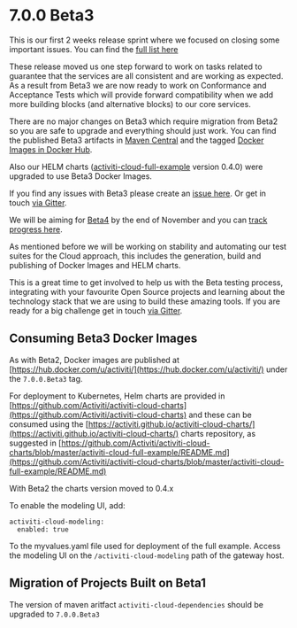 # 7.0.0 Beta3

This is our first 2 weeks release sprint where we focused on closing some important issues. You can find the [full list here](https://github.com/Activiti/Activiti/milestone/15?closed=1)

These release moved us one step forward to work on tasks related to guarantee that the services are all consistent and are working as expected. As a result from Beta3 we are now ready to work on Conformance and Acceptance Tests which will provide forward compatibility when we add more building blocks \(and alternative blocks\) to our core services.

There are no major changes on Beta3 which require migration from Beta2 so you are safe to upgrade and everything should just work. You can find the published Beta3 artifacts in [Maven Central](https://search.maven.org/artifact/org.activiti.cloud.dependencies/activiti-cloud-dependencies/7.0.0.Beta3/pom) and the tagged [Docker Images in Docker Hub](https://hub.docker.com/u/activiti/).

Also our HELM charts \([activiti-cloud-full-example](https://github.com/Activiti/activiti-cloud-charts/tree/master/activiti-cloud-full-example) version 0.4.0\) were upgraded to use Beta3 Docker Images.

If you find any issues with Beta3 please create an [issue here](https://github.com/activiti/activiti/issues). Or get in touch [via Gitter](https://gitter.im/Activiti/Activiti7?utm_source=share-link&utm_medium=link&utm_campaign=share-link).

We will be aiming for [Beta4](https://github.com/activiti/activiti/issues?q=is%3Aopen+is%3Aissue+milestone%3ABeta4) by the end of November and you can [track progress here](https://github.com/activiti/activiti/issues?q=is%3Aopen+is%3Aissue+milestone%3ABeta4).

As mentioned before we will be working on stability and automating our test suites for the Cloud approach, this includes the generation, build and publishing of Docker Images and HELM charts.

This is a great time to get involved to help us with the Beta testing process, integrating with your favourite Open Source projects and learning about the technology stack that we are using to build these amazing tools. If you are ready for a big challenge get in touch [via Gitter](https://gitter.im/Activiti/Activiti7?utm_source=share-link&utm_medium=link&utm_campaign=share-link).

## Consuming Beta3 Docker Images

As with Beta2, Docker images are published at [https://hub.docker.com/u/activiti/](https://hub.docker.com/u/activiti/) under the `7.0.0.Beta3` tag.

For deployment to Kubernetes, Helm charts are provided in [https://github.com/Activiti/activiti-cloud-charts](https://github.com/Activiti/activiti-cloud-charts) and these can be consumed using the [https://activiti.github.io/activiti-cloud-charts/](https://activiti.github.io/activiti-cloud-charts/) charts repository, as suggested in [https://github.com/Activiti/activiti-cloud-charts/blob/master/activiti-cloud-full-example/README.md](https://github.com/Activiti/activiti-cloud-charts/blob/master/activiti-cloud-full-example/README.md)

With Beta2 the charts version moved to 0.4.x

To enable the modeling UI, add:

```text
activiti-cloud-modeling:
  enabled: true
```

To the myvalues.yaml file used for deployment of the full example. Access the modeling UI on the `/activiti-cloud-modeling` path of the gateway host.

## Migration of Projects Built on Beta1

The version of maven aritfact `activiti-cloud-dependencies` should be upgraded to `7.0.0.Beta3`

